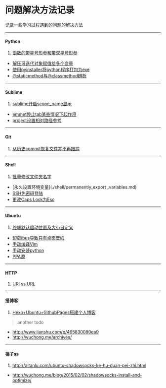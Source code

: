 问题解决方法记录
================

记录一些学习过程遇到的问题的解决方法

---

#### Python
1.  [函数的带星号形参和带双星号形参](http://www.math.pku.edu.cn/teachers/qiuzy/computing/basics/pb_file210.htm)
-   [解压可迭代对象赋值给多个变量](http://python3-cookbook.readthedocs.org/zh_CN/latest/c01/p02_unpack_elements_from_iterables.html)
-   [使用pyinstaller将python程序打包为exe](./python/pyinstaller.md)
-   [@staticmethod与@classmethod辨析](./python/diff_staticmethod_&_classmethod.md)

---

#### Sublime

1.  [sublime开启scope_name显示](./sublime/show_scope_name.md)
-   [emmet停止tab某些情况下起作用](./sublime/disable_emmet_tab.md)
-   [project设置相对路径参考](./sublime/project_path.md)

---

#### Git

1.  [从历史commit恢复文件并不再跟踪](./git/git_update-index.md)

---

#### Shell

1.  [批量修改文件夹名字](./shell/rename_folder.md)
-   [永久设置环境变量](./shell/permanently_export _variables.md)
-   [SSH免密码登陆](./shell/ssh-keygen_login_no_password.md)
-   [更改Caps Lock为Esc](./shell/change_caps-lock_to_esc.md)

---

#### Ubuntu

1.  [终端默认启动位置及大小自定义](./ubuntu/gnome_terminal.md)
-   [卸载ibus导致只有桌面壁纸](./ubuntu/uninstall_ibus_bug.md)
-   [手动编译Vim](./ubuntu/build_vim.md)
-   [手动安装python](./ubuntu/build_python.md)
-   [PPA源](./ubuntu/add_ppa.md)

---

#### HTTP

1.  [URI vs URL](http://www.cnblogs.com/hust-ghtao/p/4724885.html#commentform)

---

#### 搭博客

1.  [Hexo+Ubuntu+GithubPages搭建个人博客](http://yanceywang.com/2015/07/30/Ubuntu+Hexo+GithubPages%E6%90%AD%E5%BB%BA%E9%9D%99%E6%80%81%E5%8D%9A%E5%AE%A2/)

> another todo
- <http://www.jianshu.com/p/465830080ea9>
- <http://wuchong.me/archives/>

---

#### 梯子ss

1.  <http://aitanlu.com/ubuntu-shadowsocks-ke-hu-duan-pei-zhi.html>
-   <http://wuchong.me/blog/2015/02/02/shadowsocks-install-and-optimize/>
